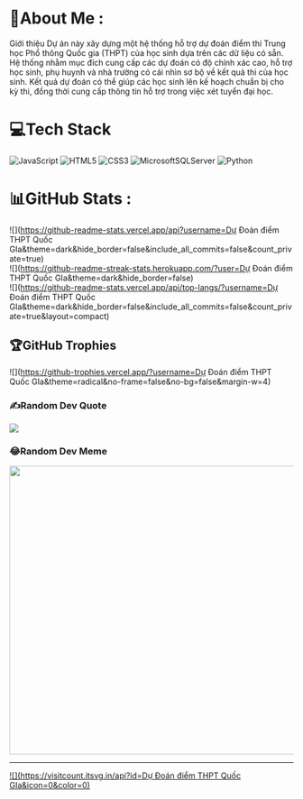 
# 💫About Me :
Giới thiệu
Dự án này xây dựng một hệ thống 
hỗ trợ dự đoán điểm thi Trung học
 Phổ thông Quốc gia (THPT) của học 
sinh dựa trên các dữ liệu có sẵn. 
Hệ thống nhằm mục đích cung cấp các 
dự đoán có độ chính xác cao, hỗ trợ 
học sinh, phụ huynh và nhà trường
 có cái nhìn sơ bộ về kết quả thi của 
học sinh. Kết quả dự đoán có thể giúp 
các học sinh lên kế hoạch chuẩn bị cho 
kỳ thi, đồng thời cung cấp thông tin hỗ 
trợ trong
 việc xét tuyển đại học.

# 💻Tech Stack
![JavaScript](https://img.shields.io/badge/javascript-%23323330.svg?style=for-the-badge&logo=javascript&logoColor=%23F7DF1E) ![HTML5](https://img.shields.io/badge/html5-%23E34F26.svg?style=for-the-badge&logo=html5&logoColor=white) ![CSS3](https://img.shields.io/badge/css3-%231572B6.svg?style=for-the-badge&logo=css3&logoColor=white) ![MicrosoftSQLServer](https://img.shields.io/badge/Microsoft%20SQL%20Sever-CC2927?style=for-the-badge&logo=microsoft%20sql%20server&logoColor=white) ![Python](https://img.shields.io/badge/python-3670A0?style=for-the-badge&logo=python&logoColor=ffdd54)
# 📊GitHub Stats :
![](https://github-readme-stats.vercel.app/api?username=Dự Đoán điểm THPT Quốc GIa&theme=dark&hide_border=false&include_all_commits=false&count_private=true)<br/>
![](https://github-readme-streak-stats.herokuapp.com/?user=Dự Đoán điểm THPT Quốc GIa&theme=dark&hide_border=false)<br/>
![](https://github-readme-stats.vercel.app/api/top-langs/?username=Dự Đoán điểm THPT Quốc GIa&theme=dark&hide_border=false&include_all_commits=false&count_private=true&layout=compact)

## 🏆GitHub Trophies
![](https://github-trophies.vercel.app/?username=Dự Đoán điểm THPT Quốc GIa&theme=radical&no-frame=false&no-bg=false&margin-w=4)

### ✍️Random Dev Quote
![](https://quotes-github-readme.vercel.app/api?type=horizontal&theme=radical)

### 😂Random Dev Meme
<img src="https://random-memer.herokuapp.com/" width="512px"/>

---
[![](https://visitcount.itsvg.in/api?id=Dự Đoán điểm THPT Quốc GIa&icon=0&color=0)](https://visitcount.itsvg.in)
